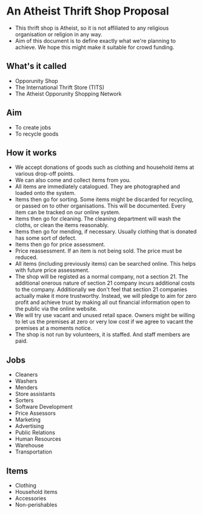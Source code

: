 An Atheist Thrift Shop Proposal
=========================

* This thrift shop is Atheist, so it is not affiliated to any religious organisation or religion in any way. 
* Aim of this document is to define exactly what we're planning to achieve. We hope this might make it suitable for crowd funding.

What's it called
----------------
* Opporunity Shop
* The International Thrift Store (TITS)
* The Atheist Opporunity Shopping Network

Aim
---

* To create jobs
* To recycle goods

How it works
------------

* We accept donations of goods such as clothing and household items at various drop-off points. 
* We can also come and collect items from you.
* All items are immediately catalogued. They are photographed and loaded onto the system.
* Items then go for sorting. Some items might be discarded for recycling, or passed on to other organisations. This will be documented. Every item can be tracked on our online system.
* Items then go for cleaning. The cleaning department will wash the cloths, or clean the items reasonably.
* Items then go for mending, if necessary. Usually clothing that is donated has some sort of defect. 
* Items then go for price assessment. 
* Price reassessment. If an item is not being sold. The price must be reduced. 
* All items (including previously items) can be searched online. This helps with future price assessment. 
* The shop will be registed as a normal company, not a section 21. The additional onerous nature of section 21 company incurs additional costs to the company. Additionally we don't feel that section 21 companies actually make it more trustworthy. Instead, we will pledge to aim for zero profit and achieve trust by making all out financial information open to the public via the online website. 
* We will try use vacant and unused retail space. Owners might be willing to let us the premises at zero or very low cost if we agree to vacant the premises at a moments notice. 
* The shop is not run by volunteers, it is staffed. And staff members are paid. 

Jobs
----
* Cleaners
* Washers
* Menders
* Store assistants
* Sorters
* Software Development
* Price Assessors
* Marketing
* Advertising
* Public Relations
* Human Resources
* Warehouse
* Transportation

Items
-----
* Clothing
* Household items
* Accessories
* Non-perishables

